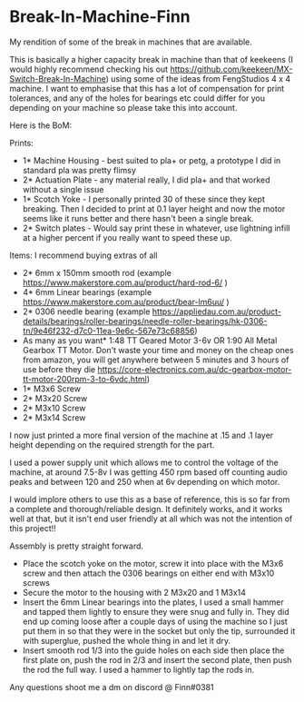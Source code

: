 # Break-In-Machine-Finn
My rendition of some of the break in machines that are available.

This is basically a higher capacity break in machine than that of keekeens (I would highly recommend checking his out https://github.com/keekeen/MX-Switch-Break-In-Machine) using some of the ideas from FengStudios 4 x 4 machine.
I want to emphasise that this has a lot of compensation for print tolerances, and any of the holes for bearings etc could differ for you depending on your machine so please take this into account.

Here is the BoM:

Prints:
  - 1* Machine Housing - best suited to pla+ or petg, a prototype I did in standard pla was pretty flimsy
  - 2* Actuation Plate - any material really, I did pla+ and that worked without a single issue
  - 1* Scotch Yoke - I personally printed 30 of these since they kept breaking. Then I decided to print at 0.1 layer height and now the motor seems like it runs better and there hasn't been a single break.
  - 2* Switch plates - Would say print these in whatever, use lightning infill at a higher percent if you really want to speed these up.

Items: I recommend buying extras of all
  - 2* 6mm x 150mm smooth rod (example https://www.makerstore.com.au/product/hard-rod-6/ )
  - 4* 6mm Linear bearings (example https://www.makerstore.com.au/product/bear-lm6uu/ )
  - 2* 0306 needle bearing (example https://appliedau.com.au/product-details/bearings/roller-bearings/needle-roller-bearings/hk-0306-tn/9e46f232-d7c0-11ea-9e6c-567e73c68856)
  - As many as you want* 1:48 TT Geared Motor 3-6v OR 1:90 All Metal Gearbox TT Motor. Don't waste your time and money on the cheap ones from amazon, you will get anywhere between 5 minutes and 3 hours of use before they die https://core-electronics.com.au/dc-gearbox-motor-tt-motor-200rpm-3-to-6vdc.html)
  - 1* M3x6 Screw
  - 2* M3x20 Screw
  - 2* M3x10 Screw
  - 2* M3x14 Screw

I now just printed a more final version of the machine at .15 and .1 layer height depending on the required strength for the part.

I used a power supply unit which allows me to control the voltage of the machine, at around 7.5-8v I was getting 450 rpm based off counting audio peaks and between 120 and 250 when at 6v depending on which motor.

I would implore others to use this as a base of reference, this is so far from a complete and thorough/reliable design. It definitely works, and it works well at that, but it isn't end user friendly at all which was not the intention of this project!!

Assembly is pretty straight forward.
  - Place the scotch yoke on the motor, screw it into place with the M3x6 screw and then attach the 0306 bearings on either end with M3x10 screws
  - Secure the motor to the housing with 2 M3x20 and 1 M3x14
  - Insert the 6mm Linear bearings into the plates, I used a small hammer and tapped them lightly to ensure they were snug and fully in. They did end up coming loose after a couple days of using the machine so I just put them in so that they were in the socket but only the tip, surrounded it with superglue, pushed the whole thing in and let it dry. 
  - Insert smooth rod 1/3 into the guide holes on each side then place the first plate on, push the rod in 2/3 and insert the second plate, then push the rod the full way. I used a hammer to lightly tap the rods in.


Any questions shoot me a dm on discord @ Finn#0381
